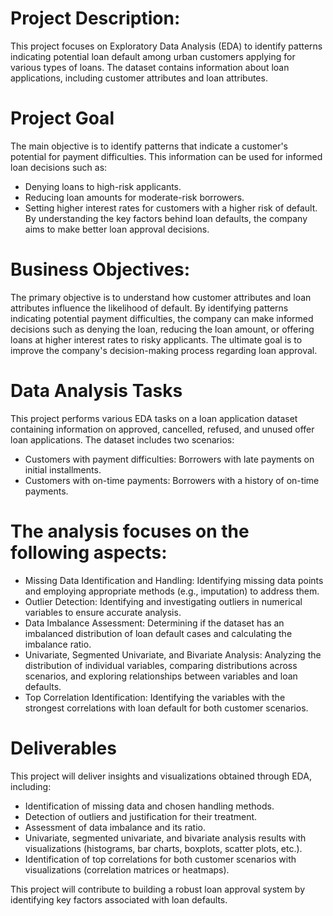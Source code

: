 # Project Description:
This project focuses on Exploratory Data Analysis (EDA) to identify patterns indicating potential loan default among urban customers applying for various types of loans. The dataset contains information about loan applications, including customer attributes and loan attributes.

# Project Goal
The main objective is to identify patterns that indicate a customer's potential for payment difficulties. This information can be used for informed loan decisions such as:
- Denying loans to high-risk applicants.
- Reducing loan amounts for moderate-risk borrowers.
- Setting higher interest rates for customers with a higher risk of default.
By understanding the key factors behind loan defaults, the company aims to make better loan approval decisions.

# Business Objectives:
The primary objective is to understand how customer attributes and loan attributes influence the likelihood of default. By identifying patterns indicating potential payment difficulties, the company can make informed decisions such as denying the loan, reducing the loan amount, or offering loans at higher interest rates to risky applicants. The ultimate goal is to improve the company's decision-making process regarding loan approval.

# Data Analysis Tasks
This project performs various EDA tasks on a loan application dataset containing information on approved, cancelled, refused, and unused offer loan applications. The dataset includes two scenarios:
- Customers with payment difficulties: Borrowers with late payments on initial installments.
- Customers with on-time payments: Borrowers with a history of on-time payments.

# The analysis focuses on the following aspects:
- Missing Data Identification and Handling: Identifying missing data points and employing appropriate methods (e.g., imputation) to address them.
- Outlier Detection: Identifying and investigating outliers in numerical variables to ensure accurate analysis.
- Data Imbalance Assessment: Determining if the dataset has an imbalanced distribution of loan default cases and calculating the imbalance ratio.
- Univariate, Segmented Univariate, and Bivariate Analysis: Analyzing the distribution of individual variables, comparing distributions across scenarios, and exploring relationships between variables and loan defaults.
- Top Correlation Identification: Identifying the variables with the strongest correlations with loan default for both customer scenarios.

# Deliverables
This project will deliver insights and visualizations obtained through EDA, including:
- Identification of missing data and chosen handling methods.
- Detection of outliers and justification for their treatment.
- Assessment of data imbalance and its ratio.
- Univariate, segmented univariate, and bivariate analysis results with visualizations (histograms, bar charts, boxplots, scatter plots, etc.).
- Identification of top correlations for both customer scenarios with visualizations (correlation matrices or heatmaps).

This project will contribute to building a robust loan approval system by identifying key factors associated with loan defaults.
